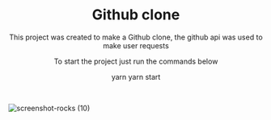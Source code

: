 <h1 align="center">Github clone</h1>

<p align="center">This project was created to make a Github clone, the github api was used to make user requests</p>

<p align="center">To start the project just run the commands below</p>

<p display="flex" align="center">
  yarn 
  yarn start
</p>

<br/>

![screenshot-rocks (10)](https://user-images.githubusercontent.com/68617133/169666103-93a2ba7b-b3df-4825-84ce-185b08912a05.png)
